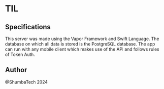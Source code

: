 # TIL 

## Specifications
This server was made using the Vapor Framework and Swift Language. The database on which all data is stored is the  PostgreSQL database. The app can run with any mobile client which makes use of the API and follows rules of Token Auth.

## Author 
@ShumbaTech 2024
